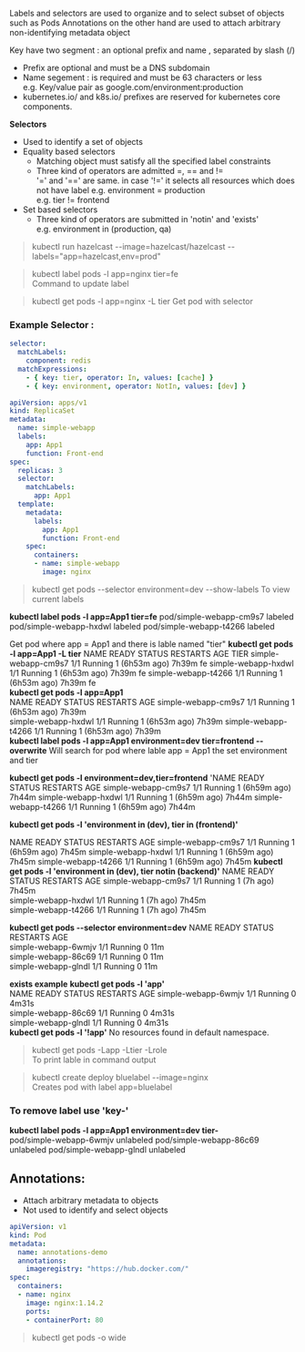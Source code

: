 Labels and selectors are used to organize and to select subset of objects such as Pods
Annotations on the other hand are used to attach arbitrary non-identifying metadata object

Key have two segment : an optional prefix and name , separated by slash (/)
- Prefix are optional and must be a DNS subdomain
- Name segement : is required and must be 63 characters or less   
    e.g. Key/value pair as google.com/environment:production
- kubernetes.io/ and k8s.io/ prefixes are reserved for kubernetes core components.

**Selectors**
- Used to identify a set of objects
- Equality based selectors
    * Matching object must satisfy all the specified label constraints
    * Three kind of operators are admitted =, == and !=   
        '=' and '==' are same. in case '!=' it selects all resources which does not have label
        e.g. environment = production   
        e.g. tier != frontend  
- Set based selectors
    * Three kind of operators are submitted in 'notin' and 'exists'   
        e.g. environment in (production, qa)

> kubectl run hazelcast --image=hazelcast/hazelcast --labels="app=hazelcast,env=prod"


> kubectl label pods -l app=nginx tier=fe  
    Command to update label

> kubectl get pods -l app=nginx -L tier 
    Get pod with selector

### Example Selector :
```yaml
selector:
  matchLabels:
    component: redis
  matchExpressions:
    - { key: tier, operator: In, values: [cache] }
    - { key: environment, operator: NotIn, values: [dev] }
```

```yaml
apiVersion: apps/v1
kind: ReplicaSet
metadata:
  name: simple-webapp
  labels:
    app: App1
    function: Front-end
spec:
  replicas: 3
  selector:
    matchLabels:
      app: App1
  template:
    metadata:
      labels:
        app: App1
        function: Front-end
    spec:
      containers:
      - name: simple-webapp
        image: nginx

```

> kubectl get pods --selector environment=dev --show-labels
    To view current labels

**kubectl label pods -l app=App1 tier=fe**
pod/simple-webapp-cm9s7 labeled
pod/simple-webapp-hxdwl labeled
pod/simple-webapp-t4266 labeled

Get pod where app = App1 and there is lable named "tier"
**kubectl get pods -l app=App1 -L tier** 
NAME                  READY   STATUS    RESTARTS        AGE     TIER
simple-webapp-cm9s7   1/1     Running   1 (6h53m ago)   7h39m   fe
simple-webapp-hxdwl   1/1     Running   1 (6h53m ago)   7h39m   fe
simple-webapp-t4266   1/1     Running   1 (6h53m ago)   7h39m   fe    
**kubectl get pods -l app=App1**      
NAME                  READY   STATUS    RESTARTS        AGE
simple-webapp-cm9s7   1/1     Running   1 (6h53m ago)   7h39m   
simple-webapp-hxdwl   1/1     Running   1 (6h53m ago)   7h39m 
simple-webapp-t4266   1/1     Running   1 (6h53m ago)   7h39m   
**kubectl label pods -l app=App1 environment=dev tier=frontend --overwrite**
  Will search for pod where lable app = App1 the set environment and tier


**kubectl get pods -l environment=dev,tier=frontend** 
'NAME                  READY   STATUS    RESTARTS        AGE
simple-webapp-cm9s7   1/1     Running   1 (6h59m ago)   7h44m 
simple-webapp-hxdwl   1/1     Running   1 (6h59m ago)   7h44m 
simple-webapp-t4266   1/1     Running   1 (6h59m ago)   7h44m   

**kubectl get pods -l 'environment in (dev), tier in (frontend)'**

NAME                  READY   STATUS    RESTARTS        AGE
simple-webapp-cm9s7   1/1     Running   1 (6h59m ago)   7h45m 
simple-webapp-hxdwl   1/1     Running   1 (6h59m ago)   7h45m 
simple-webapp-t4266   1/1     Running   1 (6h59m ago)   7h45m 
**kubectl get pods -l 'environment in (dev), tier notin (backend)'**
NAME                  READY   STATUS    RESTARTS     AGE
simple-webapp-cm9s7   1/1     Running   1 (7h ago)   7h45m  
simple-webapp-hxdwl   1/1     Running   1 (7h ago)   7h45m  
simple-webapp-t4266   1/1     Running   1 (7h ago)   7h45m  

**kubectl get pods --selector environment=dev**
NAME                  READY   STATUS    RESTARTS   AGE  
simple-webapp-6wmjv   1/1     Running   0          11m  
simple-webapp-86c69   1/1     Running   0          11m  
simple-webapp-glndl   1/1     Running   0          11m  

**exists example**
**kubectl get pods -l 'app'**       
NAME                  READY   STATUS    RESTARTS   AGE
simple-webapp-6wmjv   1/1     Running   0          4m31s  
simple-webapp-86c69   1/1     Running   0          4m31s  
simple-webapp-glndl   1/1     Running   0          4m31s  
**kubectl get pods -l '!app'**
No resources found in default namespace.  


> kubectl get pods -Lapp -Ltier -Lrole  
    To print lable in command output

> kubectl create deploy bluelabel --image=nginx   
    Creates pod with label app=bluelabel

### To remove label use 'key-'
**kubectl label pods -l app=App1 environment=dev tier-**       
pod/simple-webapp-6wmjv unlabeled 
pod/simple-webapp-86c69 unlabeled 
pod/simple-webapp-glndl unlabeled 

## Annotations:
- Attach arbitrary metadata to objects
- Not used to identify and select objects

```yaml
apiVersion: v1
kind: Pod
metadata:
  name: annotations-demo
  annotations:
    imageregistry: "https://hub.docker.com/"
spec:
  containers:
  - name: nginx
    image: nginx:1.14.2
    ports:
    - containerPort: 80

```

> kubectl get pods -o wide
